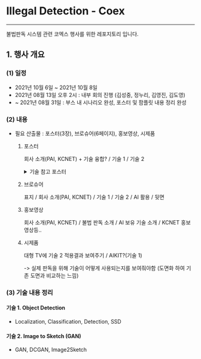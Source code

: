 # Illegal Detection - Coex

---

불법판독 시스템 관련 코엑스 행사를 위한 레포지토리 입니다.

## 1. 행사 개요

### (1) 일정

* 2021년 10월 6일 ~ 2021년 10월 8일
* 2021년 08월 13일 오후 2시 : 내부 회의 진행 (김성중, 정누리, 김영진, 김도영)
* ~ 2021년 08월 31일 : 부스 내 시나리오 완성, 포스터 및 팜플릿 내용 정리 완성

### (2) 내용

* 필요 산출물 : 포스터(3장), 브로슈어(6페이지), 홍보영상, 시제품

  1. 포스터 

     회사 소개(PAI, KCNET) + 기술 융합? / 기술 1 / 기술 2

     <details>
         <summary>기술 참고 포스터</summary>
     <img src="https://lh3.googleusercontent.com/proxy/z9bhQ_YGEkXxbwYsJf3mKh4WeKTHeRzwLsjGh6Iy0m8lg1Sl1drqv9DXBIz7Dr1kb1JrOC48svRsONaxwFeHVr_xZINfi49jkppy5C-AtAZY6TWOAHOX9MbOh2aeQAyjW7h-bclguSXNDyTQZQ" /> 
     </details>

  2. 브로슈어

     표지 / 회사 소개(PAI, KCNET) / 기술 1 / 기술 2 / AI 활용 / 뒷면

  3. 홍보영상

     회사 소개(PAI, KCNET) / 불법 판독 소개 / AI 보유 기술 소개 / KCNET 홍보영상등..

  4. 시제품

     대형 TV에 기술 2 적용결과 보여주기 / AIKIT?(기술 1) <br>

     -> 실제 판독을 위해 기술이 어떻게 사용되는지를 보여줘야함 (도면화 하여 기존 도면과 비교하는 느낌)

### (3) 기술 내용 정리

#### 기술 1. Object Detection

- Localization, Classification, Detection, SSD

#### 기술 2. Image to Sketch (GAN)

* GAN, DCGAN,  Image2Sketch

